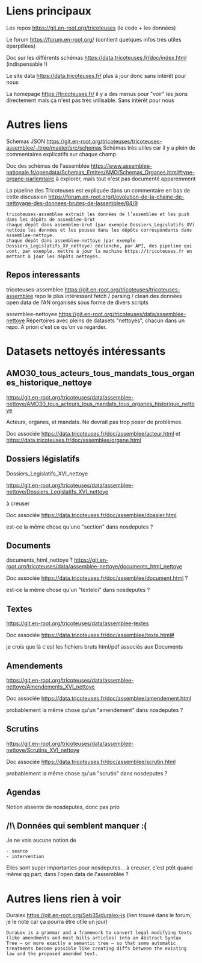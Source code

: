# Liens principaux

Les repos https://git.en-root.org/tricoteuses (le code + les données)

Le forum https://forum.en-root.org/ (contient quelques infos très utiles éparpillées)

Doc sur les différents schémas https://data.tricoteuses.fr/doc/index.html (indispensable !)

Le site data https://data.tricoteuses.fr/ plus à jour donc sans intérêt pour nous

La homepage https://tricoteuses.fr/ il y a des menus pour "voir" les jsons directement mais ça n'est pas très utilisable. Sans intérêt pour nous

# Autres liens

Schemas JSON
https://git.en-root.org/tricoteuses/tricoteuses-assemblee/-/tree/master/src/schemas
Schémas très utiles car il y a plein de commentaires explicatifs sur chaque champ

Doc des schémas de l'assemblée
https://www.assemblee-nationale.fr/opendata/Schemas_Entites/AMO/Schemas_Organes.html#type-organe-parlemtaire
à explorer, mais tout n'est pas documenté apparemment

La pipeline des Tricoteuses est expliquée dans un commentaire en bas de cette discussion
https://forum.en-root.org/t/evolution-de-la-chaine-de-nettoyage-des-donnees-brutes-de-lassemblee/84/9

    tricoteuses-assemblee extrait les données de l’assemblée et les push dans les dépôts de assemblee-brut
    chaque dépôt dans assemblee-brut (par exemple Dossiers_Legislatifs_XV) nettoie les données et les pousse dans les dépôts correspondants dans assemblee-nettoye.
    chaque dépôt dans assemblee-nettoye (par exemple Dossiers_Legislatifs_XV_nettoye) déclenche, par API, des pipeline qui vont, par exemple, mettre à jour la machine https://tricoteuses.fr en mettant à jour les dépôts nettoyés.

## Repos interessants

tricoteuses-assemblee
https://git.en-root.org/tricoteuses/tricoteuses-assemblee
repo le plus intéressant
fetch / parsing / clean des données open data de l'AN
organisés sous forme de divers scripts

assemblee-nettoyee
https://git.en-root.org/tricoteuses/data/assemblee-nettoye
Répertoires avec pleins de datasets "nettoyés", chacun dans un repo. A priori c'est ce qu'on va regarder.

# Datasets nettoyés intéressants

## AMO30_tous_acteurs_tous_mandats_tous_organes_historique_nettoye

https://git.en-root.org/tricoteuses/data/assemblee-nettoye/AMO30_tous_acteurs_tous_mandats_tous_organes_historique_nettoye

Acteurs, organes, et mandats. Ne devrait pas trop poser de problèmes.

Doc associée https://data.tricoteuses.fr/doc/assemblee/acteur.html
et https://data.tricoteuses.fr/doc/assemblee/organe.html

## Dossiers législatifs

Dossiers_Legislatifs_XVI_nettoye

https://git.en-root.org/tricoteuses/data/assemblee-nettoye/Dossiers_Legislatifs_XVI_nettoye

à creuser

Doc associée https://data.tricoteuses.fr/doc/assemblee/dossier.html

est-ce la même chose qu'une "section" dans nosdeputes ?

## Documents

documents_html_nettoye ?
https://git.en-root.org/tricoteuses/data/assemblee-nettoye/documents_html_nettoye

Doc associée https://data.tricoteuses.fr/doc/assemblee/document.html ?

est-ce la même chose qu'un "texteloi" dans nosdeputes ?

## Textes

https://git.en-root.org/tricoteuses/data/assemblee-textes

Doc associée https://data.tricoteuses.fr/doc/assemblee/texte.html#

je crois que là c'est les fichiers bruts html/pdf associés aux Documents

## Amendements

https://git.en-root.org/tricoteuses/data/assemblee-nettoye/Amendements_XVI_nettoye

Doc associée https://data.tricoteuses.fr/doc/assemblee/amendement.html

probablement la même chose qu'un "amendement" dans nosdeputes ?

## Scrutins

https://git.en-root.org/tricoteuses/data/assemblee-nettoye/Scrutins_XVI_nettoye

Doc associée https://data.tricoteuses.fr/doc/assemblee/scrutin.html

probablement la même chose qu'un "scrutin" dans nosdeputes ?

## Agendas

Notion absente de nosdeputes, donc pas prio

## /!\ Données qui semblent manquer :(

Je ne vois aucune notion de

    - seance
    - intervention

Elles sont super importantes pour nosdeputes... à creuser, c'est ptêt quand même qq part, dans l'open data de l'assemblée ?

# Autres liens rien à voir

Duralex
https://git.en-root.org/Seb35/duralex-js
(lien trouvé dans le forum, je le note car ça pourra être utile un jour)

    DuraLex is a grammar and a framework to convert legal modifying texts (like amendments and most bills articles) into an Abstract Syntax Tree – or more exactly a semantic tree – so that some automatic treatments become possible like creating diffs between the existing law and the proposed amended text.
